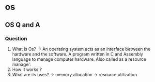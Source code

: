 # os
## OS Q and A

### Question
1. What is Os?
-> An operating system acts as an interface between the hardware and the software. A program written in C and Assembly language to manage computer hardware. Also called as a resource manager.
2. How it works ?
3. What are its uses?
-> memory allocation
-> resource utilization
